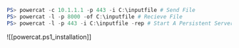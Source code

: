 ```PowerShell
PS> powercat -c 10.1.1.1 -p 443 -i C:\inputfile # Send File
PS> powercat -l -p 8000 -of C:\inputfile # Recieve File
PS> powercat -l -p 443 -i C:\inputfile -rep # Start A Persistent Server That Serves a File
```
![[powercat.ps1_installation]]